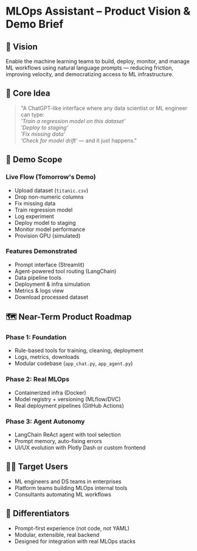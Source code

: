 # MLOps Assistant – Product Vision & Demo Brief

## 🎯 Vision

Enable the machine learning teams to build, deploy, monitor, and manage ML workflows using natural language prompts — reducing friction, improving velocity, and democratizing access to ML infrastructure.

## 🧠 Core Idea

> "A ChatGPT-like interface where any data scientist or ML engineer can type:  
> *'Train a regression model on this dataset'*  
> *'Deploy to staging'*  
> *'Fix missing data'*  
> *'Check for model drift'* — and it just happens."

## 🧪 Demo Scope

### Live Flow (Tomorrow's Demo)
- Upload dataset (`titanic.csv`)
- Drop non-numeric columns
- Fix missing data
- Train regression model
- Log experiment
- Deploy model to staging
- Monitor model performance
- Provision GPU (simulated)

### Features Demonstrated
- Prompt interface (Streamlit)
- Agent-powered tool routing (LangChain)
- Data pipeline tools
- Deployment & infra simulation
- Metrics & logs view
- Download processed dataset

## 🗺️ Near-Term Product Roadmap

### Phase 1: Foundation
- Rule-based tools for training, cleaning, deployment
- Logs, metrics, downloads
- Modular codebase (`app_chat.py`, `app_agent.py`)

### Phase 2: Real MLOps
- Containerized infra (Docker)
- Model registry + versioning (MLflow/DVC)
- Real deployment pipelines (GitHub Actions)

### Phase 3: Agent Autonomy
- LangChain ReAct agent with tool selection
- Prompt memory, auto-fixing errors
- UI/UX evolution with Plotly Dash or custom frontend

## 🧑‍💼 Target Users

- ML engineers and DS teams in enterprises
- Platform teams building MLOps internal tools
- Consultants automating ML workflows

## 📌 Differentiators

- Prompt-first experience (not code, not YAML)
- Modular, extensible, real backend
- Designed for integration with real MLOps stacks
